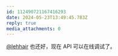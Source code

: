 ```yaml
---
id: 112490721167416293
date: 2024-05-23T13:49:45.783Z
reply: true
media_attachments: 0
---
```


[@lehhair](https://misskey.lehhair.net/@lehhair) 也还好，现在 API 可以在线调试了。

